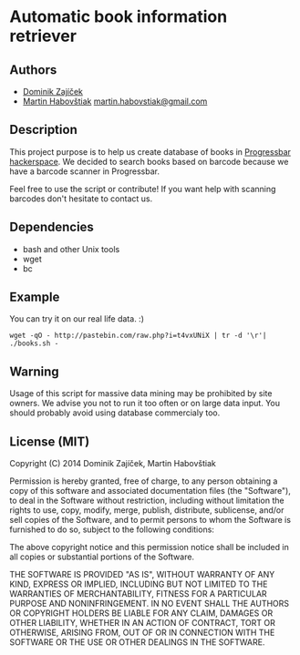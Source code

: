 Automatic book information retriever
====================================

Authors
-------
* [Dominik Zajíček](https://github.com/zaijo)
* [Martin Habovštiak](https://github.com/Kixunil) <martin.habovstiak@gmail.com>

Description
-----------

This project purpose is to help us create database of books in [Progressbar hackerspace](https://progressbar.sk). We decided to search books based on barcode because we have a barcode scanner in Progressbar.

Feel free to use the script or contribute! If you want help with scanning barcodes don't hesitate to contact us.

Dependencies
------------

* bash and other Unix tools
* wget
* bc

Example
-------

You can try it on our real life data. :)

```
wget -qO - http://pastebin.com/raw.php?i=t4vxUNiX | tr -d '\r'| ./books.sh -
```

Warning
-------

Usage of this script for massive data mining may be prohibited by site owners. We advise you not to run it too often or on large data input. You should probably avoid using database commercialy too.

License (MIT)
-------------
Copyright (C) 2014 Dominik Zajíček, Martin Habovštiak

Permission is hereby granted, free of charge, to any person obtaining a copy of this software and associated documentation files (the "Software"), to deal in the Software without restriction, including without limitation the rights to use, copy, modify, merge, publish, distribute, sublicense, and/or sell copies of the Software, and to permit persons to whom the Software is furnished to do so, subject to the following conditions:

The above copyright notice and this permission notice shall be included in all copies or substantial portions of the Software.

THE SOFTWARE IS PROVIDED "AS IS", WITHOUT WARRANTY OF ANY KIND, EXPRESS OR IMPLIED, INCLUDING BUT NOT LIMITED TO THE WARRANTIES OF MERCHANTABILITY, FITNESS FOR A PARTICULAR PURPOSE AND NONINFRINGEMENT. IN NO EVENT SHALL THE AUTHORS OR COPYRIGHT HOLDERS BE LIABLE FOR ANY CLAIM, DAMAGES OR OTHER LIABILITY, WHETHER IN AN ACTION OF CONTRACT, TORT OR OTHERWISE, ARISING FROM, OUT OF OR IN CONNECTION WITH THE SOFTWARE OR THE USE OR OTHER DEALINGS IN THE SOFTWARE.


